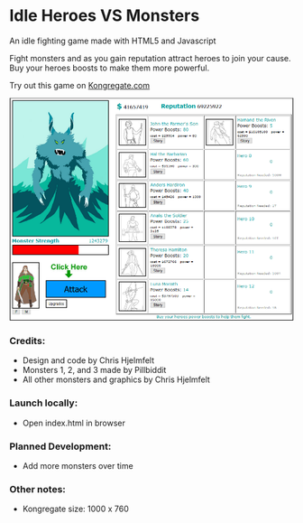 # Idle Heroes VS Monsters
An idle fighting game made with HTML5 and Javascript

Fight monsters and as you gain reputation attract heroes to join your cause.  
Buy your heroes boosts to make them more powerful.

Try out this game on [Kongregate.com](https://www.kongregate.com/games/Cyberspirit/idle-heroes-vs-monsters)

![screenshot](/images/Screenshot.png)

### Credits:    
* Design and code by Chris Hjelmfelt   
* Monsters 1, 2, and 3 made by Pillbiddit    
* All other monsters and graphics by Chris Hjelmfelt 

### Launch locally: 
* Open index.html in browser 

### Planned Development:  
* Add more monsters over time

### Other notes:    
* Kongregate size: 1000 x 760   
